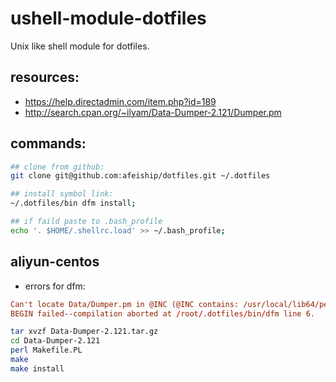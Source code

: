 # ushell-module-dotfiles
Unix like shell module for dotfiles.

## resources:
+ https://help.directadmin.com/item.php?id=189
+ http://search.cpan.org/~ilyam/Data-Dumper-2.121/Dumper.pm

## commands:
```bash
## clone from github:
git clone git@github.com:afeiship/dotfiles.git ~/.dotfiles

## install symbol link:
~/.dotfiles/bin dfm install;

## if faild paste to .bash_profile
echo '. $HOME/.shellrc.load' >> ~/.bash_profile;
```

## aliyun-centos
+ errors for dfm:
```conf
Can't locate Data/Dumper.pm in @INC (@INC contains: /usr/local/lib64/perl5 /usr/local/share/perl5 /usr/lib64/perl5/vendor_perl /usr/share/perl5/vendor_perl /usr/lib64/perl5 /usr/share/perl5 .) at /root/.dotfiles/bin/dfm line 6.
BEGIN failed--compilation aborted at /root/.dotfiles/bin/dfm line 6.
```

```bash
tar xvzf Data-Dumper-2.121.tar.gz
cd Data-Dumper-2.121
perl Makefile.PL
make
make install
```
